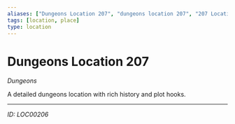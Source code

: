 ```yaml
---
aliases: ["Dungeons Location 207", "dungeons location 207", "207 Location Dungeons"]
tags: [location, place]
type: location
---
```


# Dungeons Location 207

*Dungeons*

A detailed dungeons location with rich history and plot hooks.

---
*ID: LOC00206*